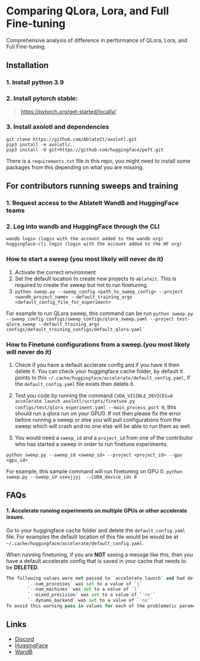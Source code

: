 # Comparing QLora, Lora, and Full Fine-tuning
Comprehensive analysis of difference in performance of QLora, Lora, and Full Fine-tuning.


## Installation
### 1. Install python 3.9
### 2. Install pytorch stable:
>https://pytorch.org/get-started/locally/
### 3. Install axolotl and dependencies
```
git clone https://github.com/AblateIt/axolotl.git
pip3 install -e axolotl/.
pip3 install -U git+https://github.com/huggingface/peft.git
```
There is a `requirements.txt` file in this repo, you might need to install some packages from this depending on what you are missing.

## For contributors running sweeps and training
### 1. Request access to the AblateIt WandB and HuggingFace teams
### 2. Log into wandb and HuggingFace through the CLI
    wandb login (login with the account added to the wandb org)
    huggingface-cli login (login with the account added to the HF org)

### How to start a sweep (you most likely will never do it)
1. Activate the correct environment
2. Set the default location to create new projects to `ablateit`. This is required to create the sweep but not to run finetuning.
3. `python sweep.py --sweep_config <path_to_sweep_config> --project <wandb_project_name> --default_training_args <default_config_file_for_experiment>`

For example to run QLora sweep, this command can be run
`python sweep.py --sweep_config configs/sweep_configs/qlora_sweep.yaml --project test-qlora_sweep --default_training_args configs/default_training_configs/default_qlora.yaml`

### How to Finetune configurations from a sweep.(you most likely will never do it)
1. Check if you have a default acclerate config and if you have it then delete it. You can check your huggingface cache folder, by default it points to this `~/.cache/huggingface/accelerate/default_config.yaml`, if the `default_config.yaml` file exists then delete it.
2. Test you code by running the command `CUDA_VISIBLE_DEVICES=0 accelerate launch axolotl/scripts/finetune.py configs/test/qlora_experiment.yaml --main_process_port 0`, this should run a qlora run on your GPU0. If not then please fix the error before running a sweep or else you will pull configurations from the sweep which will crash and no one else will be able to run them as well.

3. You would need a `sweep_id` and a `project_id` from one of the contributor who has started a sweep in order to run finetune experiments.

`python sweep.py --sweep_id <sweep_id> --project <project_id> --gpu <gpu_id>`

For example, this sample command will run finetuning on GPU 0.
`python sweep.py --sweep_id usevjjyj  --CUDA_device_ids 0`


## FAQs
#### 1. Accelerate running experiments on multiple GPUs or other accelerate issues.
Go to your huggingface cache folder and delete the `default_config.yaml` file. For examples the default location of this file would be would be at `~/.cache/huggingface/accelerate/default_config.yaml`.

When running finetuning, if you are **NOT** seeing a messge like this, then you have a default accelerate config that is saved in your cache that needs to be **DELETED**.
```python
The following values were not passed to `accelerate launch` and had defaults used instead:
        `--num_processes` was set to a value of `1`
        `--num_machines` was set to a value of `1`
        `--mixed_precision` was set to a value of `'no'`
        `--dynamo_backend` was set to a value of `'no'`
To avoid this warning pass in values for each of the problematic parameters or run `accelerate config`.
```

## Links
- [Discord](https://discord.gg/HfNctSTJ)
- [HuggingFace](https://huggingface.co/AblateIt)
- [WandB](https://wandb.ai/ablateit)
